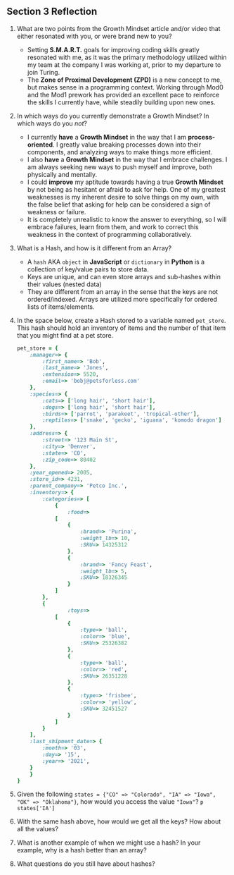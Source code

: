 ## Section 3 Reflection

1. What are two points from the Growth Mindset article and/or video that either resonated with you, or were brand new to you?
    - Setting __S.M.A.R.T.__ goals for improving coding skills greatly resonated with me, as it was the primary methodology utilized within my team at the company I was working at, prior to my departure to join Turing.
    - The __Zone of Proximal Development (ZPD)__ is a new concept to me, but makes sense in a programming context. Working through Mod0 and the Mod1 prework has provided an excellent pace to reinforce the skills I currently have, while steadily building upon new ones.

1. In which ways do you currently demonstrate a Growth Mindset? In which ways do you _not_?
    - I currently __have__ a __Growth Mindset__ in the way that I am __process-oriented__. I greatly value breaking processes down into their components, and analyzing ways to make things more efficient.
    - I also __have__ a __Growth Mindset__ in the way that I embrace challenges. I am always seeking new ways to push myself and improve, both physically and mentally.
    - I could __improve__ my aptitude towards having a true __Growth Mindset__ by not being as hesitant or afraid to ask for help. One of my greatest weaknesses is my inherent desire to solve things on my own, with the false belief that asking for help can be considered a sign of weakness or failure.
    - It is completely unrealistic to know the answer to everything, so I will embrace failures, learn from them, and work to correct this weakness in the context of programming collaboratively.

1. What is a Hash, and how is it different from an Array?
    - A `hash` AKA `object` in __JavaScript__ or `dictionary` in __Python__ is a collection of key/value pairs to store data.
    - Keys are unique, and can even store arrays and sub-hashes within their values (nested data)
    - They are different from an array in the sense that the keys are not ordered/indexed. Arrays are utilized more specifically for ordered lists of items/elements.

1. In the space below, create a Hash stored to a variable named `pet_store`.  This hash should hold an inventory of items and the number of that item that you might find at a pet store.

    ```ruby
    pet_store = {
    	:manager=> {
    		:first_name=> 'Bob',
    		:last_name=> 'Jones',
    		:extension=> 5520,
    		:email=> 'bobj@petsforless.com'
    	},
    	:species=> {
    		:cats=> ['long hair', 'short hair'],
    		:dogs=> ['long hair', 'short hair'],
    		:birds=> ['parrot', 'parakeet', 'tropical-other'],
    		:reptiles=> ['snake', 'gecko', 'iguana', 'komodo dragon']
    	},
    	:address=> {
    		:street=> '123 Main St',
    		:city=> 'Denver',
    		:state=> 'CO',
    		:zip_code=> 80402
    	},
    	:year_opened=> 2005,
    	:store_id=> 4231,
    	:parent_company=> 'Petco Inc.',
    	:inventory=> {
    		:categories=> [
    			{
    				:food=>
    			[
    				{
    					:brand=> 'Purina',
    					:weight_lb=> 10,
    					:SKU=> 14325312
    				},
    				{
    					:brand=> 'Fancy Feast',
    					:weight_lb=> 5,
    					:SKU=> 18326345
    				}
    			]
    		},
    		{
    				:toys=>
    			[
    				{
    					:type=> 'ball',
    					:color=> 'blue',
    					:SKU=> 25326382
    				},
    				{
    					:type=> 'ball',
    					:color=> 'red',
    					:SKU=> 26351228
    				},
    				{
    					:type=> 'frisbee',
    					:color=> 'yellow',
    					:SKU=> 32451527
    				}
    			]
    		}
    	],
    	:last_shipment_date=> {
    		:month=> '03',
    		:day=> '15',
    		:year=> '2021',
    	}
        }
    }
    ```

1. Given the following `states = {"CO" => "Colorado", "IA" => "Iowa", "OK" => "Oklahoma"}`, how would you access the value `"Iowa"`?
    `p states['IA']`

1. With the same hash above, how would we get all the keys?  How about all the values?

1. What is another example of when we might use a hash?  In your example, why is a hash better than an array?

1. What questions do you still have about hashes?
